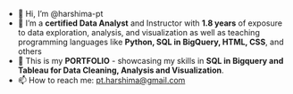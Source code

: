 - 👋 Hi, I’m @harshima-pt
- 👀 I’m a **certified Data Analyst** and Instructor with **1.8 years** of exposure to data exploration, analysis, and visualization as well as teaching programming languages like **Python, SQL in BigQuery, HTML, CSS**, and others 
- 🌱 This is my **PORTFOLIO** - showcasing my skills in **SQL in Bigquery and Tableau for Data Cleaning, Analysis and Visualization**.
- 📫 How to reach me: pt.harshima@gmail.com

<!---
harshima-pt/harshima-pt is a ✨ special ✨ repository because its `README.md` (this file) appears on your GitHub profile.
You can click the Preview link to take a look at your changes.
--->

